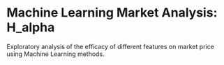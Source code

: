 # Machine Learning Market Analysis: H_alpha

Exploratory analysis of the efficacy of different features on market price using Machine Learning methods.
